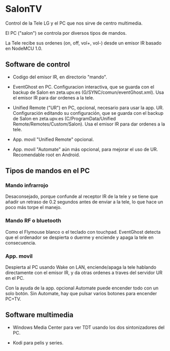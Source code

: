 # SalonTV

Control de la Tele LG y el PC que nos sirve de centro multimedia.

El PC ("salon") se controla por diversos tipos de mandos.

La Tele recibe sus ordenes (on, off, vol+, vol-) desde un emisor IR basado en NodeMCU 1.0. 

## Software de control

- Codigo del emisor IR, en directorio "mando".

- EventGhost en PC. Configuracion interactiva, que se guarda con el backup de Salon en zeta.upv.es (G/SYNC/comun/eventGhost.xml). Usa el emisor IR para dar ordenes a la tele.

- Unified Remote ("UR") en PC, opcional, necesario para usar la app. UR. Configuración editando su configuración, que se guarda con el backup de Salon en zeta.upv.es (C/ProgramData/Unified Remote/Remotes/Custom/Salon). Usa el emisor IR para dar ordenes a la tele.

- App. movil "Unified Remote" opcional.

- App. movil "Automate" aún más opcional, para mejorar el uso de UR. Recomendable root en Android.

## Tipos de mandos en el PC

### Mando infrarrojo

Desaconsejado, porque confunde al receptor IR de la tele y se tiene que añadir un retraso de 0.2 segundos antes de enviar a la tele, lo que hace un poco más torpe el manejo.

### Mando RF o bluetooth

Como el Flymouse blanco o el teclado con touchpad. EventGhost detecta que el ordenador se despierta o duerme y enciende y apaga la tele en consecuencia. 

### App. movil

Despierta al PC usando Wake on LAN, enciende/apaga la tele hablando directamente con el emisor IR, y da otras ordenes a traves del servidor UR en el PC. 

Con la ayuda de la app. opcional Automate puede encender todo con un solo botón. Sin Automate, hay que pulsar varios botones para encender PC+TV.

## Software multimedia

- Windows Media Center para ver TDT usando los dos sintonizadores del PC.

- Kodi para pelis y series.
